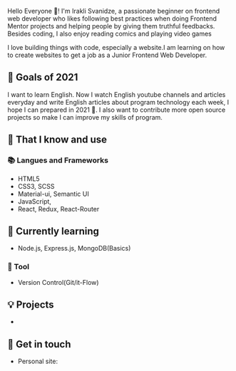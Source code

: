 Hello Everyone :wave:! I'm Irakli Svanidze, a passionate beginner on frontend web developer who likes following best practices when doing Frontend Mentor projects and helping people by giving them truthful feedbacks. Besides coding, I also enjoy reading comics and playing video games

I love building things with code, especially a website.I am learning on how to create websites to get a job as a Junior Frontend Web Developer.

## 🔭 Goals of 2021

I want to learn English. Now I watch English youtube channels and articles everyday and write English articles about program technology each week, I hope I can prepared in 2021 💪. I also want to contribute more open source projects so make I can improve my skills of program.

## 🧠 That I know and use
### 📚 Langues and Frameworks
- HTML5
- CSS3, SCSS
- Material-ui, Semantic UI
- JavaScript, 
- React, Redux, React-Router

## 🧠 Currently learning
- Node.js, Express.js, MongoDB(Basics)

### 🔧 Tool
- Version Control(Git/it-Flow)

## 💡 Projects
- 
## 🔗 Get in touch
- Personal site: 

